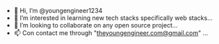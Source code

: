 - 👋 Hi, I’m @youngengineer1234
- 👀 I’m interested in learning new tech stacks specifically web stacks...
- 💞️ I’m looking to collaborate on any open source project...
- 📫 Con contact me through "theyoungengineer.com@gmail.com" ...

<!---
youngengineer1234/youngengineer1234 is a ✨ special ✨ repository because its `README.md` (this file) appears on your GitHub profile.
You can click the Preview link to take a look at your changes.
--->
